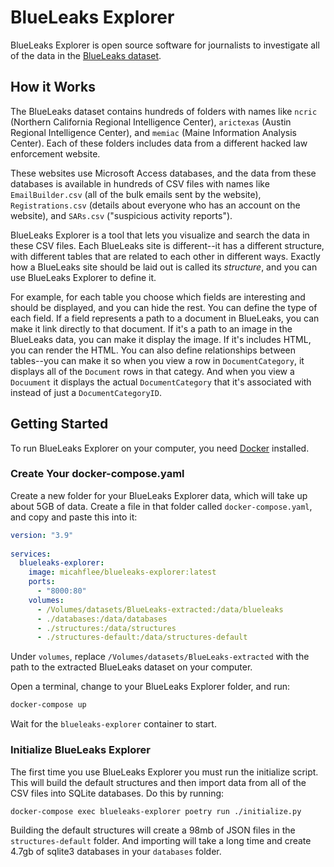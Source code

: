 # BlueLeaks Explorer

BlueLeaks Explorer is open source software for journalists to investigate all of the data in the [BlueLeaks dataset](https://ddosecrets.com/wiki/BlueLeaks).

## How it Works

The BlueLeaks dataset contains hundreds of folders with names like `ncric` (Northern California Regional Intelligence Center), `arictexas` (Austin Regional Intelligence Center), and `memiac` (Maine Information Analysis Center). Each of these folders includes data from a different hacked law enforcement website.

These websites use Microsoft Access databases, and the data from these databases is available in hundreds of CSV files with names like `EmailBuilder.csv` (all of the bulk emails sent by the website), `Registrations.csv` (details about everyone who has an account on the website), and `SARs.csv` ("suspicious activity reports").

BlueLeaks Explorer is a tool that lets you visualize and search the data in these CSV files. Each BlueLeaks site is different--it has a different structure, with different tables that are related to each other in different ways. Exactly how a BlueLeaks site should be laid out is called its _structure_, and you can use BlueLeaks Explorer to define it.

For example, for each table you choose which fields are interesting and should be displayed, and you can hide the rest. You can define the type of each field. If a field represents a path to a document in BlueLeaks, you can make it link directly to that document. If it's a path to an image in the BlueLeaks data, you can make it display the image. If it's includes HTML, you can render the HTML. You can also define relationships between tables--you can make it so when you view a row in `DocumentCategory`, it displays all of the `Document` rows in that categy. And when you view a `Docuument` it displays the actual `DocumentCategory` that it's associated with instead of just a `DocumentCategoryID`.

## Getting Started

To run BlueLeaks Explorer on your computer, you need [Docker](https://www.docker.com/products/docker-desktop/) installed.

### Create Your docker-compose.yaml

Create a new folder for your BlueLeaks Explorer data, which will take up about 5GB of data. Create a file in that folder called `docker-compose.yaml`, and copy and paste this into it:

```yaml
version: "3.9"
    
services:
  blueleaks-explorer:
    image: micahflee/blueleaks-explorer:latest
    ports:
      - "8000:80"
    volumes:
      - /Volumes/datasets/BlueLeaks-extracted:/data/blueleaks
      - ./databases:/data/databases
      - ./structures:/data/structures
      - ./structures-default:/data/structures-default
```

Under `volumes`, replace `/Volumes/datasets/BlueLeaks-extracted` with the path to the extracted BlueLeaks dataset on your computer.

Open a terminal, change to your BlueLeaks Explorer folder, and run:

```sh
docker-compose up
```

Wait for the `blueleaks-explorer` container to start.

### Initialize BlueLeaks Explorer

The first time you use BlueLeaks Explorer you must run the initialize script. This will build the default structures and then import data from all of the CSV files into SQLite databases. Do this by running:

```sh
docker-compose exec blueleaks-explorer poetry run ./initialize.py
```

Building the default structures will create a 98mb of JSON files in the `structures-default` folder. And importing will take a long time and create 4.7gb of sqlite3 databases in your `databases` folder.

